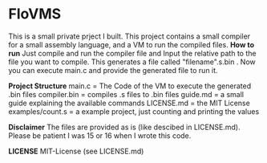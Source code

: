 # FloVMS
This is a small private prject I built. This project contains a small compiler for a small assembly language, and a VM to run the compiled files.
**How to run**
Just compile and run the compiler file and Input the relative path to the file you want to compile. This generates a file called "filename".s.bin  .
Now you can execute main.c and provide the generated file to run it.

**Project Structure**
main.c = The Code of the VM to execute the generated .bin files
compiler.bin = compiles .s files to .bin files
guide.md = a small guide explaining the available commands
LICENSE.md = the MIT License
examples/count.s = a example project, just counting and printing the values


**Disclaimer**
The files are provided as is (like descibed in LICENSE.md).
Please be patient I was 15 or 16 when I wrote this code.

**LICENSE**
MIT-License (see LICENSE.md)